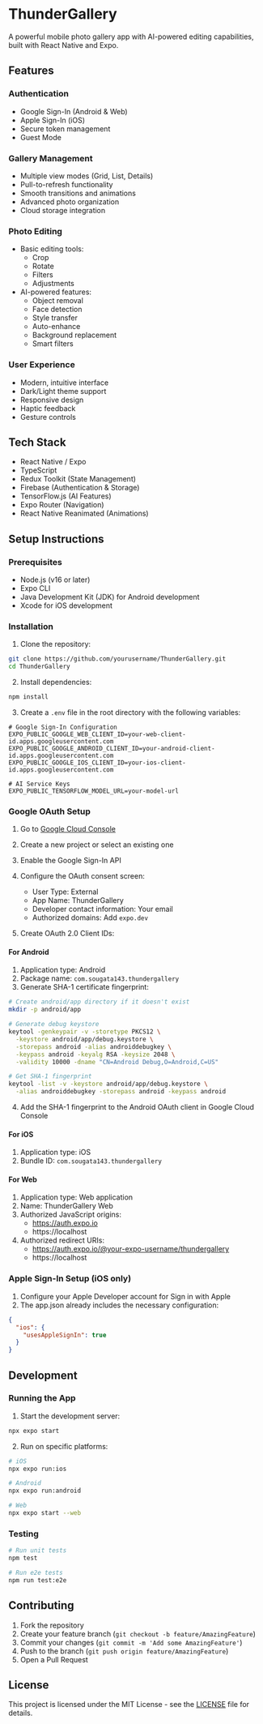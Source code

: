 # ThunderGallery 

A powerful mobile photo gallery app with AI-powered editing capabilities, built with React Native and Expo.

## Features

### Authentication
- Google Sign-In (Android & Web)
- Apple Sign-In (iOS)
- Secure token management
- Guest Mode

### Gallery Management
- Multiple view modes (Grid, List, Details)
- Pull-to-refresh functionality
- Smooth transitions and animations
- Advanced photo organization
- Cloud storage integration

### Photo Editing
- Basic editing tools:
  - Crop
  - Rotate
  - Filters
  - Adjustments
- AI-powered features:
  - Object removal
  - Face detection
  - Style transfer
  - Auto-enhance
  - Background replacement
  - Smart filters

### User Experience
- Modern, intuitive interface
- Dark/Light theme support
- Responsive design
- Haptic feedback
- Gesture controls

## Tech Stack

- React Native / Expo
- TypeScript
- Redux Toolkit (State Management)
- Firebase (Authentication & Storage)
- TensorFlow.js (AI Features)
- Expo Router (Navigation)
- React Native Reanimated (Animations)

## Setup Instructions

### Prerequisites

- Node.js (v16 or later)
- Expo CLI
- Java Development Kit (JDK) for Android development
- Xcode for iOS development

### Installation

1. Clone the repository:
```bash
git clone https://github.com/yourusername/ThunderGallery.git
cd ThunderGallery
```

2. Install dependencies:
```bash
npm install
```

3. Create a `.env` file in the root directory with the following variables:
```plaintext
# Google Sign-In Configuration
EXPO_PUBLIC_GOOGLE_WEB_CLIENT_ID=your-web-client-id.apps.googleusercontent.com
EXPO_PUBLIC_GOOGLE_ANDROID_CLIENT_ID=your-android-client-id.apps.googleusercontent.com
EXPO_PUBLIC_GOOGLE_IOS_CLIENT_ID=your-ios-client-id.apps.googleusercontent.com

# AI Service Keys
EXPO_PUBLIC_TENSORFLOW_MODEL_URL=your-model-url
```

### Google OAuth Setup

1. Go to [Google Cloud Console](https://console.cloud.google.com)
2. Create a new project or select an existing one
3. Enable the Google Sign-In API
4. Configure the OAuth consent screen:
   - User Type: External
   - App Name: ThunderGallery
   - Developer contact information: Your email
   - Authorized domains: Add `expo.dev`

5. Create OAuth 2.0 Client IDs:

#### For Android
1. Application type: Android
2. Package name: `com.sougata143.thundergallery`
3. Generate SHA-1 certificate fingerprint:
```bash
# Create android/app directory if it doesn't exist
mkdir -p android/app

# Generate debug keystore
keytool -genkeypair -v -storetype PKCS12 \
  -keystore android/app/debug.keystore \
  -storepass android -alias androiddebugkey \
  -keypass android -keyalg RSA -keysize 2048 \
  -validity 10000 -dname "CN=Android Debug,O=Android,C=US"

# Get SHA-1 fingerprint
keytool -list -v -keystore android/app/debug.keystore \
  -alias androiddebugkey -storepass android -keypass android
```
4. Add the SHA-1 fingerprint to the Android OAuth client in Google Cloud Console

#### For iOS
1. Application type: iOS
2. Bundle ID: `com.sougata143.thundergallery`

#### For Web
1. Application type: Web application
2. Name: ThunderGallery Web
3. Authorized JavaScript origins:
   - https://auth.expo.io
   - https://localhost
4. Authorized redirect URIs:
   - https://auth.expo.io/@your-expo-username/thundergallery
   - https://localhost

### Apple Sign-In Setup (iOS only)

1. Configure your Apple Developer account for Sign in with Apple
2. The app.json already includes the necessary configuration:
```json
{
  "ios": {
    "usesAppleSignIn": true
  }
}
```

## Development

### Running the App

1. Start the development server:
```bash
npx expo start
```

2. Run on specific platforms:
```bash
# iOS
npx expo run:ios

# Android
npx expo run:android

# Web
npx expo start --web
```

### Testing

```bash
# Run unit tests
npm test

# Run e2e tests
npm run test:e2e
```

## Contributing

1. Fork the repository
2. Create your feature branch (`git checkout -b feature/AmazingFeature`)
3. Commit your changes (`git commit -m 'Add some AmazingFeature'`)
4. Push to the branch (`git push origin feature/AmazingFeature`)
5. Open a Pull Request

## License

This project is licensed under the MIT License - see the [LICENSE](LICENSE) file for details.
